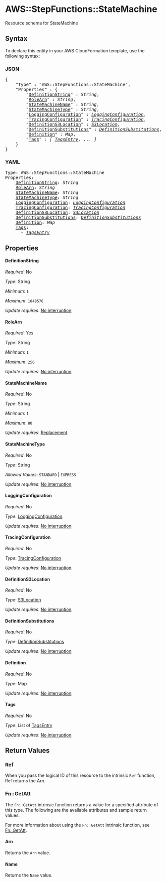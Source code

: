 # AWS::StepFunctions::StateMachine

Resource schema for StateMachine

## Syntax

To declare this entity in your AWS CloudFormation template, use the following syntax:

### JSON

<pre>
{
    "Type" : "AWS::StepFunctions::StateMachine",
    "Properties" : {
        "<a href="#definitionstring" title="DefinitionString">DefinitionString</a>" : <i>String</i>,
        "<a href="#rolearn" title="RoleArn">RoleArn</a>" : <i>String</i>,
        "<a href="#statemachinename" title="StateMachineName">StateMachineName</a>" : <i>String</i>,
        "<a href="#statemachinetype" title="StateMachineType">StateMachineType</a>" : <i>String</i>,
        "<a href="#loggingconfiguration" title="LoggingConfiguration">LoggingConfiguration</a>" : <i><a href="loggingconfiguration.md">LoggingConfiguration</a></i>,
        "<a href="#tracingconfiguration" title="TracingConfiguration">TracingConfiguration</a>" : <i><a href="tracingconfiguration.md">TracingConfiguration</a></i>,
        "<a href="#definitions3location" title="DefinitionS3Location">DefinitionS3Location</a>" : <i><a href="s3location.md">S3Location</a></i>,
        "<a href="#definitionsubstitutions" title="DefinitionSubstitutions">DefinitionSubstitutions</a>" : <i><a href="definitionsubstitutions.md">DefinitionSubstitutions</a></i>,
        "<a href="#definition" title="Definition">Definition</a>" : <i>Map</i>,
        "<a href="#tags" title="Tags">Tags</a>" : <i>[ <a href="tagsentry.md">TagsEntry</a>, ... ]</i>
    }
}
</pre>

### YAML

<pre>
Type: AWS::StepFunctions::StateMachine
Properties:
    <a href="#definitionstring" title="DefinitionString">DefinitionString</a>: <i>String</i>
    <a href="#rolearn" title="RoleArn">RoleArn</a>: <i>String</i>
    <a href="#statemachinename" title="StateMachineName">StateMachineName</a>: <i>String</i>
    <a href="#statemachinetype" title="StateMachineType">StateMachineType</a>: <i>String</i>
    <a href="#loggingconfiguration" title="LoggingConfiguration">LoggingConfiguration</a>: <i><a href="loggingconfiguration.md">LoggingConfiguration</a></i>
    <a href="#tracingconfiguration" title="TracingConfiguration">TracingConfiguration</a>: <i><a href="tracingconfiguration.md">TracingConfiguration</a></i>
    <a href="#definitions3location" title="DefinitionS3Location">DefinitionS3Location</a>: <i><a href="s3location.md">S3Location</a></i>
    <a href="#definitionsubstitutions" title="DefinitionSubstitutions">DefinitionSubstitutions</a>: <i><a href="definitionsubstitutions.md">DefinitionSubstitutions</a></i>
    <a href="#definition" title="Definition">Definition</a>: <i>Map</i>
    <a href="#tags" title="Tags">Tags</a>: <i>
      - <a href="tagsentry.md">TagsEntry</a></i>
</pre>

## Properties

#### DefinitionString

_Required_: No

_Type_: String

_Minimum_: <code>1</code>

_Maximum_: <code>1048576</code>

_Update requires_: [No interruption](https://docs.aws.amazon.com/AWSCloudFormation/latest/UserGuide/using-cfn-updating-stacks-update-behaviors.html#update-no-interrupt)

#### RoleArn

_Required_: Yes

_Type_: String

_Minimum_: <code>1</code>

_Maximum_: <code>256</code>

_Update requires_: [No interruption](https://docs.aws.amazon.com/AWSCloudFormation/latest/UserGuide/using-cfn-updating-stacks-update-behaviors.html#update-no-interrupt)

#### StateMachineName

_Required_: No

_Type_: String

_Minimum_: <code>1</code>

_Maximum_: <code>80</code>

_Update requires_: [Replacement](https://docs.aws.amazon.com/AWSCloudFormation/latest/UserGuide/using-cfn-updating-stacks-update-behaviors.html#update-replacement)

#### StateMachineType

_Required_: No

_Type_: String

_Allowed Values_: <code>STANDARD</code> | <code>EXPRESS</code>

_Update requires_: [No interruption](https://docs.aws.amazon.com/AWSCloudFormation/latest/UserGuide/using-cfn-updating-stacks-update-behaviors.html#update-no-interrupt)

#### LoggingConfiguration

_Required_: No

_Type_: <a href="loggingconfiguration.md">LoggingConfiguration</a>

_Update requires_: [No interruption](https://docs.aws.amazon.com/AWSCloudFormation/latest/UserGuide/using-cfn-updating-stacks-update-behaviors.html#update-no-interrupt)

#### TracingConfiguration

_Required_: No

_Type_: <a href="tracingconfiguration.md">TracingConfiguration</a>

_Update requires_: [No interruption](https://docs.aws.amazon.com/AWSCloudFormation/latest/UserGuide/using-cfn-updating-stacks-update-behaviors.html#update-no-interrupt)

#### DefinitionS3Location

_Required_: No

_Type_: <a href="s3location.md">S3Location</a>

_Update requires_: [No interruption](https://docs.aws.amazon.com/AWSCloudFormation/latest/UserGuide/using-cfn-updating-stacks-update-behaviors.html#update-no-interrupt)

#### DefinitionSubstitutions

_Required_: No

_Type_: <a href="definitionsubstitutions.md">DefinitionSubstitutions</a>

_Update requires_: [No interruption](https://docs.aws.amazon.com/AWSCloudFormation/latest/UserGuide/using-cfn-updating-stacks-update-behaviors.html#update-no-interrupt)

#### Definition

_Required_: No

_Type_: Map

_Update requires_: [No interruption](https://docs.aws.amazon.com/AWSCloudFormation/latest/UserGuide/using-cfn-updating-stacks-update-behaviors.html#update-no-interrupt)

#### Tags

_Required_: No

_Type_: List of <a href="tagsentry.md">TagsEntry</a>

_Update requires_: [No interruption](https://docs.aws.amazon.com/AWSCloudFormation/latest/UserGuide/using-cfn-updating-stacks-update-behaviors.html#update-no-interrupt)

## Return Values

### Ref

When you pass the logical ID of this resource to the intrinsic `Ref` function, Ref returns the Arn.

### Fn::GetAtt

The `Fn::GetAtt` intrinsic function returns a value for a specified attribute of this type. The following are the available attributes and sample return values.

For more information about using the `Fn::GetAtt` intrinsic function, see [Fn::GetAtt](https://docs.aws.amazon.com/AWSCloudFormation/latest/UserGuide/intrinsic-function-reference-getatt.html).

#### Arn

Returns the <code>Arn</code> value.

#### Name

Returns the <code>Name</code> value.
